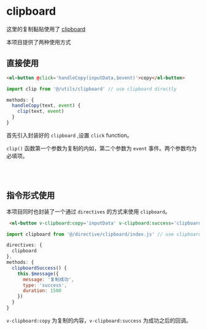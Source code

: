 # clipboard
这里的复制黏贴使用了 [clipboard](https://github.com/zenorocha/clipboard.js)

本项目提供了两种使用方式

## 直接使用
```html
<el-button @click='handleCopy(inputData,$event)'>copy</el-button>
```
```js
import clip from '@/utils/clipboard' // use clipboard directly

methods: {
  handleCopy(text, event) {
    clip(text, event)
  }
}
```

首先引入封装好的 `clipboard` ,设置 `click` function。

`clip()` 函数第一个参数为复制的内如，第二个参数为 `event` 事件。两个参数均为必填项。

<br/>
<br/>

## 指令形式使用

本项目同时也封装了一个通过 `directives` 的方式来使用 `clipboard`。

```html
 <el-button v-clipboard:copy='inputData' v-clipboard:success='clipboardSuccess'>copy</el-button>
```
```js
import clipboard from '@/directive/clipboard/index.js' // use clipboard by v-directive

directives: {
  clipboard
},
methods: {
  clipboardSuccess() {
    this.$message({
      message: '复制成功',
      type: 'success',
      duration: 1500
    })
  }
}
```
`v-clipboard:copy` 为复制的内容，`v-clipboard:success` 为成功之后的回调。
